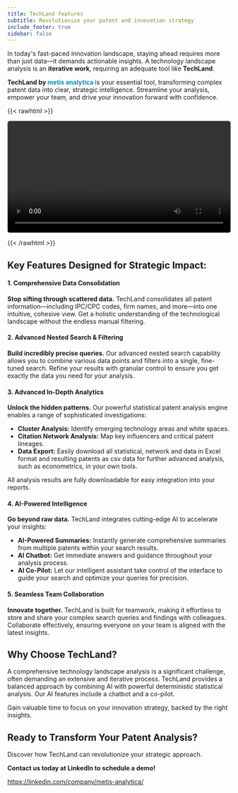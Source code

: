 ```yaml
---
title: TechLand features
subtitle: Revolutionize your patent and innovation strategy
include_footer: true
sidebar: false
---
```


In today's fast-paced innovation landscape, staying ahead requires
more than just data—it demands actionable insights. A technology
landscape analysis is an **iterative work**, requiring an adequate
tool like **TechLand**.

**TechLand by <span style="color: #0092BC">metis analytica </span>** is
your essential tool, transforming complex patent data into clear,
strategic intelligence. Streamline your analysis, empower your team,
and drive your innovation forward with confidence.

{{< rawhtml >}} 

<video width="100%" controls autoplay style="border: 1px solid grey; border-radius: 5px;">
<source src="/videos/techland_prom_v4.mp4" type="video/mp4">
    Your browser does not support the video tag.  
</video>

{{< /rawhtml >}}

## **Key Features Designed for Strategic Impact:**

#### **1. Comprehensive Data Consolidation**
**Stop sifting through scattered data.** TechLand consolidates all
patent information—including IPC/CPC codes, firm names, and
more—into one intuitive, cohesive view. Get a holistic understanding
of the technological landscape without the endless manual filtering.

#### **2. Advanced Nested Search & Filtering**
**Build incredibly precise queries.** Our advanced nested search
capability allows you to combine various data points and filters
into a single, fine-tuned search. Refine your results with granular
control to ensure you get exactly the data you need for your
analysis.

#### **3. Advanced In-Depth Analytics**
**Unlock the hidden patterns.** Our powerful statistical patent
analysis engine enables a range of sophisticated investigations:

* **Cluster Analysis:** Identify emerging technology areas and white
  spaces. 
* **Citation Network Analysis:** Map key influencers and
  critical patent lineages. 
* **Data Export:** Easily download all statistical, network and data
  in Excel format and resulting patents as csv data for further
  advanced analysis, such as econometrics, in your own tools.

All analysis results are fully downloadable for easy integration
into your reports.

#### **4. AI-Powered Intelligence**
**Go beyond raw data.** TechLand integrates cutting-edge AI to
accelerate your insights:

* **AI-Powered Summaries:** Instantly generate comprehensive
  summaries from multiple patents within your search results. 
* **AI Chatbot:** Get immediate answers and guidance throughout your
  analysis process. 
* **AI Co-Pilot:** Let our intelligent assistant take control of the
  interface to guide your search and optimize your queries for
  precision.

#### **5. Seamless Team Collaboration**
**Innovate together.** TechLand is built for teamwork, making it
effortless to store and share your complex search queries and findings
with colleagues. Collaborate effectively, ensuring everyone on your
team is aligned with the latest insights.


## **Why Choose TechLand?**

A comprehensive technology landscape analysis is a significant
challenge, often demanding an extensive and iterative process.
TechLand provides a balanced approach by combining AI with powerful
deterministic statistical analysis. Our AI features include a chatbot
and a co-pilot.

Gain valuable time to focus on your innovation strategy, backed by the
right insights.


## **Ready to Transform Your Patent Analysis?**

Discover how TechLand can revolutionize your strategic approach.

**Contact us today at LinkedIn to schedule a demo!**

https://linkedin.com/company/metis-analytica/

